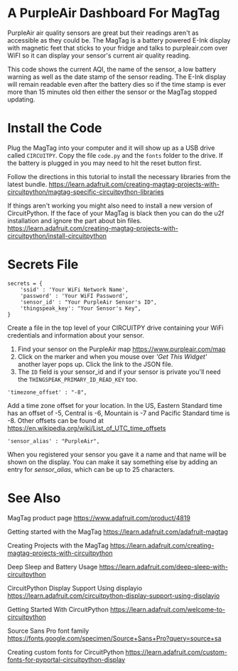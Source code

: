 # A PurpleAir Dashboard For MagTag
PurpleAir air quality sensors are great but their readings aren't as accessible as they could be. The MagTag is a battery powered E-Ink display with magnetic feet that sticks to your fridge and talks to purpleair.com over WiFI so it can display your sensor's current air quality reading.

This code shows the current AQI, the name of the sensor, a low battery warning as well as the date stamp of the sensor reading. The E-Ink display will remain readable even after the battery dies so if the time stamp is ever more than 15 minutes old then either the sensor or the MagTag stopped updating.

# Install the Code

Plug the MagTag into your computer and it will show up as a USB drive called `CIRCUITPY`. Copy the file `code.py` and the `fonts` folder to the drive. If the battery is plugged in you may need to hit the reset button first.

Follow the directions in this tutorial to install the necessary libraries from the latest bundle.
https://learn.adafruit.com/creating-magtag-projects-with-circuitpython/magtag-specific-circuitpython-libraries

If things aren't working you might also need to install a new version of CircuitPython. If the face of your MagTag is black then you can do the u2f installation and ignore the part about bin files.
https://learn.adafruit.com/creating-magtag-projects-with-circuitpython/install-circuitpython

# Secrets File

```
secrets = {
    'ssid' : 'Your WiFi Network Name',
    'password' : 'Your WiFI Password',
    'sensor_id' : "Your PurpleAir Sensor's ID",
    'thingspeak_key': "Your Sensor's Key",
}
```
Create a file in the top level of your CIRCUITPY drive containing your WiFi credentials and information about your sensor.

1. Find your sensor on the PurpleAir map https://www.purpleair.com/map
1. Click on the marker and when you mouse over _'Get This Widget'_ another layer pops up. Click the link to the JSON file.
1. The `ID` field is your sensor_id and if your sensor is private you'll need the `THINGSPEAK_PRIMARY_ID_READ_KEY` too.

```
'timezone_offset' : "-8",
```
Add a time zone offset for your location. In the US, Eastern Standard time has an offset of -5, Central is -6, Mountain is -7 and Pacific Standard time is -8. Other offsets can be found at https://en.wikipedia.org/wiki/List_of_UTC_time_offsets

```
'sensor_alias' : "PurpleAir",
```
When you registered your sensor you gave it a name and that name will be shown on the display. You can make it say something else by adding an entry for _sensor_alias_, which can be up to 25 characters.

# See Also

MagTag product page
https://www.adafruit.com/product/4819

Getting started with the MagTag
https://learn.adafruit.com/adafruit-magtag

Creating Projects with the MagTag
https://learn.adafruit.com/creating-magtag-projects-with-circuitpython

Deep Sleep and Battery Usage
https://learn.adafruit.com/deep-sleep-with-circuitpython

CircuitPython Display Support Using displayio
https://learn.adafruit.com/circuitpython-display-support-using-displayio

Getting Started With CircuitPython
https://learn.adafruit.com/welcome-to-circuitpython

Source Sans Pro font family
https://fonts.google.com/specimen/Source+Sans+Pro?query=source+sa

Creating custom fonts for CircuitPython
https://learn.adafruit.com/custom-fonts-for-pyportal-circuitpython-display
